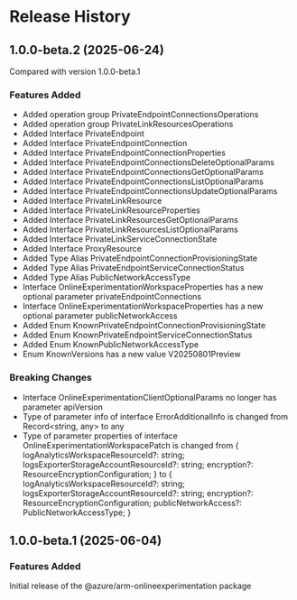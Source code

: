 # Release History
    
## 1.0.0-beta.2 (2025-06-24)
Compared with version 1.0.0-beta.1
    
### Features Added

  - Added operation group PrivateEndpointConnectionsOperations
  - Added operation group PrivateLinkResourcesOperations
  - Added Interface PrivateEndpoint
  - Added Interface PrivateEndpointConnection
  - Added Interface PrivateEndpointConnectionProperties
  - Added Interface PrivateEndpointConnectionsDeleteOptionalParams
  - Added Interface PrivateEndpointConnectionsGetOptionalParams
  - Added Interface PrivateEndpointConnectionsListOptionalParams
  - Added Interface PrivateEndpointConnectionsUpdateOptionalParams
  - Added Interface PrivateLinkResource
  - Added Interface PrivateLinkResourceProperties
  - Added Interface PrivateLinkResourcesGetOptionalParams
  - Added Interface PrivateLinkResourcesListOptionalParams
  - Added Interface PrivateLinkServiceConnectionState
  - Added Interface ProxyResource
  - Added Type Alias PrivateEndpointConnectionProvisioningState
  - Added Type Alias PrivateEndpointServiceConnectionStatus
  - Added Type Alias PublicNetworkAccessType
  - Interface OnlineExperimentationWorkspaceProperties has a new optional parameter privateEndpointConnections
  - Interface OnlineExperimentationWorkspaceProperties has a new optional parameter publicNetworkAccess
  - Added Enum KnownPrivateEndpointConnectionProvisioningState
  - Added Enum KnownPrivateEndpointServiceConnectionStatus
  - Added Enum KnownPublicNetworkAccessType
  - Enum KnownVersions has a new value V20250801Preview

### Breaking Changes

  - Interface OnlineExperimentationClientOptionalParams no longer has parameter apiVersion
  - Type of parameter info of interface ErrorAdditionalInfo is changed from Record<string, any> to any
  - Type of parameter properties of interface OnlineExperimentationWorkspacePatch is changed from {
        logAnalyticsWorkspaceResourceId?: string;
        logsExporterStorageAccountResourceId?: string;
        encryption?: ResourceEncryptionConfiguration;
    } to {
        logAnalyticsWorkspaceResourceId?: string;
        logsExporterStorageAccountResourceId?: string;
        encryption?: ResourceEncryptionConfiguration;
        publicNetworkAccess?: PublicNetworkAccessType;
    }
    
    
## 1.0.0-beta.1 (2025-06-04)

### Features Added

Initial release of the @azure/arm-onlineexperimentation package
